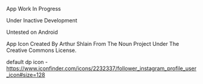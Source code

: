 App Work In Progress

Under Inactive Development

Untested on Android

App Icon Created By Arthur Shlain From The Noun Project Under The Creative Commons License.

default dp icon - https://www.iconfinder.com/icons/2232337/follower_instagram_profile_user_icon#size=128
